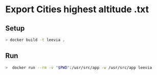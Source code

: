 Export Cities highest altitude .txt
==============================
## Setup
```bash
> docker build -t leevia .
```
## Run
```bash
>  docker run --rm -v "$PWD":/usr/src/app -w /usr/src/app leevia
```